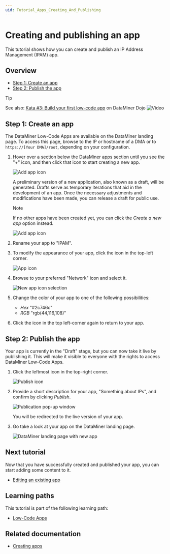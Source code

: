 ```yaml
---
uid: Tutorial_Apps_Creating_And_Publishing
---
```

# Creating and publishing an app

This tutorial shows how you can create and publish an IP Address Management (IPAM) app.

## Overview

- [Step 1: Create an app](#step-1-create-an-app)
- [Step 2: Publish the app](#step-2-publish-the-app)

> [!TIP]
> See also: [Kata #3: Build your first low-code app](https://community.dataminer.services/courses/kata-3/) on DataMiner Dojo ![Video](~/dataminer/images/video_Duo.png)

## Step 1: Create an app

The DataMiner Low-Code Apps are available on the DataMiner landing page. To access this page, browse to the IP or hostname of a DMA or to `https://[Your DMA]/root`, depending on your configuration.

1. Hover over a section below the DataMiner apps section until you see the "+" icon, and then click that icon to start creating a new app.

   ![Add app icon](~/dataminer/images/RootAdd.png)

   A preliminary version of a new application, also known as a draft, will be generated. Drafts serve as temporary iterations that aid in the development of an app. Once the necessary adjustments and modifications have been made, you can release a draft for public use.

   > [!NOTE]
   > If no other apps have been created yet, you can click the *Create a new app* option instead.
   >
   > ![Add app icon](~/dataminer/images/RootAddNoOtherApps.png)

1. Rename your app to "IPAM".

1. To modify the appearance of your app, click the icon in the top-left corner.

   ![App icon](~/dataminer/images/Name.png)

1. Browse to your preferred "Network" icon and select it.

   ![New app icon selection](~/dataminer/images/Style.png)

1. Change the color of your app to one of the following possibilities:

   - *Hex* "#2c746c"
   - *RGB* "rgb(44,116,108)"

1. Click the icon in the top left-corner again to return to your app.

## Step 2: Publish the app

Your app is currently in the "Draft" stage, but you can now take it live by publishing it. This will make it visible to everyone with the rights to access DataMiner Low-Code Apps.

1. Click the leftmost icon in the top-right corner.

   ![Publish icon](~/dataminer/images/PublishHeader.png)

1. Provide a short description for your app, "Something about IPs", and confirm by clicking *Publish*.

   ![Publication pop-up window](~/dataminer/images/PublishPopup.png)

   You will be redirected to the live version of your app.

1. Go take a look at your app on the DataMiner landing page.

   ![DataMiner landing page with new app](~/dataminer/images/RootAppAvailable.png)

## Next tutorial

Now that you have successfully created and published your app, you can start adding some content to it.

- [Editing an existing app](xref:Tutorial_Apps_Edit_Existing_App)

## Learning paths

This tutorial is part of the following learning path:

- [Low-Code Apps](xref:Tutorial_Apps)

## Related documentation

- [Creating apps](xref:Creating_custom_apps)
